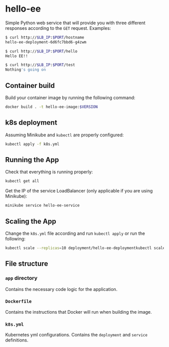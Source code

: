 # hello-ee

Simple Python web service that will provide you with three different responses according to the `GET` request. Examples:

```sh
$ curl http://$LB_IP:$PORT/hostname
hello-ee-deployment-6d6fc7bbd6-g4zwm
```

```sh
$ curl http://$LB_IP:$PORT/hello
Hello EE!!
```

```sh
$ curl http://$LB_IP:$PORT/test
Nothing's going on
```


## Container build

Build your container image by running the following command:

```sh
docker build . -t hello-ee-image:$VERSION
```

## k8s deployment

Assuming Minikube and `kubectl` are properly configured:
```sh
kubectl apply -f k8s.yml
```

## Running the App

Check that everything is running properly:

```sh
kubectl get all
````

Get the IP of the service LoadBalancer (only applicable if you are using Minikube):

```sh
minikube service hello-ee-service
````

## Scaling the App

Change the `k8s.yml` file according and run `kubectl apply` or run the following:

```sh
kubectl scale --replicas=10 deployment/hello-ee-deploymentkubectl scale --replicas=$NUM_REPLICAS deployment/hello-ee-deployment
```


## File structure

### `app` directory

Contains the necessary code logic for the application.

### `Dockerfile`

Contains the instructions that Docker will run when building the image.

### `k8s.yml`

Kubernetes yml configurations. Contains the `deployment` and `service` definitions. 

